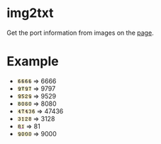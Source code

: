 # img2txt

Get the port information from images on the [page](http://ip.zdaye.com/).

# Example

+ ![6666](test_picture/m_f77d8c05c7b20079.bmp) => 6666
+ ![9797](test_picture/m_f9b372b8f4c1506a.bmp) => 9797
+ ![9529](test_picture/m_cd78e7327795ae4b.bmp) => 9529
+ ![8080](test_picture/m_b38fae30cb52a1a5.bmp) => 8080
+ ![47436](test_picture/m_a8f09905ed528b0c.bmp) => 47436
+ ![3128](test_picture/m_649ee8012795fd24.bmp) => 3128
+ ![81](test_picture/m_455e8ed280f2cbc2.bmp) => 81
+ ![9000](test_picture/m_72e4cb5b354bfc15.bmp) => 9000
